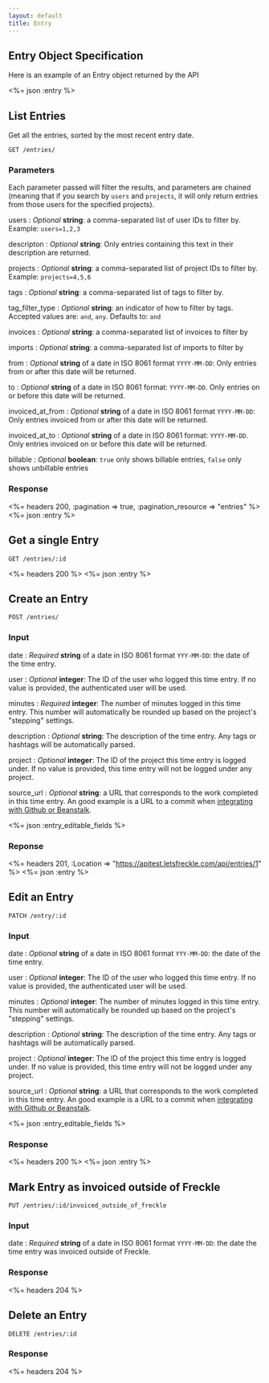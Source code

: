 ```yaml
---
layout: default
title: Entry
---
```


## Entry Object Specification
Here is an example of an Entry object returned by the API

<%= json :entry %>

## List Entries

Get all the entries, sorted by the most recent entry date.

~~~
GET /entries/
~~~

### Parameters

Each parameter passed will filter the results, and parameters are chained (meaning that if you search by `users` and `projects`, it will only return entries from those users for the specified projects).

users
: *Optional* **string**: a comma-separated list of user IDs to filter by.
Example: `users=1,2,3`

descripton
: *Optional* **string**: Only entries containing this text in their description are returned.

projects
: *Optional* **string**: a comma-separated list of project IDs to filter by.
Example: `projects=4,5,6`

tags
: *Optional* **string**: a comma-separated list of tags to filter by.

tag_filter_type
: *Optional* **string**: an indicator of how to filter by tags. Accepted values are: `and`, `any`. Defaults to: `and`

invoices
: *Optional* **string**: a comma-separated list of invoices to filter by

imports
: *Optional* **string**: a comma-separated list of imports to filter by

from
: *Optional* **string** of a date in ISO 8061 format `YYYY-MM-DD`: Only entries from or after this date will be returned.

to
: *Optional* **string** of a date in ISO 8061 format: `YYYY-MM-DD`. Only entries on or before this date will be returned.

invoiced_at_from
: *Optional* **string** of a date in ISO 8061 format `YYYY-MM-DD`: Only entries invoiced from or after this date will be returned.

invoiced_at_to
: *Optional* **string** of a date in ISO 8061 format: `YYYY-MM-DD`. Only entries invoiced on or before this date will be returned.

billable
: *Optional* **boolean**: `true` only shows billable entries, `false` only shows unbillable entries

### Response

<%= headers 200, :pagination => true, :pagination_resource => "entries" %>
<%= json :entry %>

## Get a single Entry

~~~
GET /entries/:id
~~~

<%= headers 200 %>
<%= json :entry %>

## Create an Entry

~~~
POST /entries/
~~~

### Input

date
: *Required* **string** of a date in ISO 8061 format `YYY-MM-DD`: the date of the time entry.

user
: *Optional* **integer**: The ID of the user who logged this time entry. If no value is provided, the authenticated user will be used.

minutes
: *Required* **integer**: The number of minutes logged in this time entry. This number will automatically be rounded up based on the project's "stepping" settings.

description
: *Optional* **string**: The description of the time entry. Any tags or hashtags will be automatically parsed.

project
: *Optional* **integer**: The ID of the project this time entry is logged under. If no value is provided, this time entry will not be logged under any project.

source_url
: *Optional* **string**: a URL that corresponds to the work completed in this time entry. An good example is a URL to a commit when [integrating with Github or Beanstalk](http://help.letsfreckle.com/import-export-api/log-time-from-commit-messages).

<%= json :entry_editable_fields %>

### Reponse

<%= headers 201, :Location => "https://apitest.letsfreckle.com/api/entries/1" %>
<%= json :entry %>

## Edit an Entry

~~~
PATCH /entry/:id
~~~

### Input

date
: *Optional* **string** of a date in ISO 8061 format `YYY-MM-DD`: the date of the time entry.

user
: *Optional* **integer**: The ID of the user who logged this time entry. If no value is provided, the authenticated user will be used.

minutes
: *Optional* **integer**: The number of minutes logged in this time entry. This number will automatically be rounded up based on the project's "stepping" settings.

description
: *Optional* **string**: The description of the time entry. Any tags or hashtags will be automatically parsed.

project
: *Optional* **integer**: The ID of the project this time entry is logged under. If no value is provided, this time entry will not be logged under any project.

source_url
: *Optional* **string**: a URL that corresponds to the work completed in this time entry. An good example is a URL to a commit when [integrating with Github or Beanstalk](http://help.letsfreckle.com/import-export-api/log-time-from-commit-messages).

<%= json :entry_editable_fields %>

### Response

<%= headers 200 %>
<%= json :entry %>

## Mark Entry as invoiced outside of Freckle

~~~
PUT /entries/:id/invoiced_outside_of_freckle
~~~

### Input

date
: *Required* **string** of a date in ISO 8061 format `YYYY-MM-DD`: the date the time entry was invoiced outside of Freckle.

### Response

<%= headers 204 %>

## Delete an Entry

~~~
DELETE /entries/:id
~~~

### Response

<%= headers 204 %>